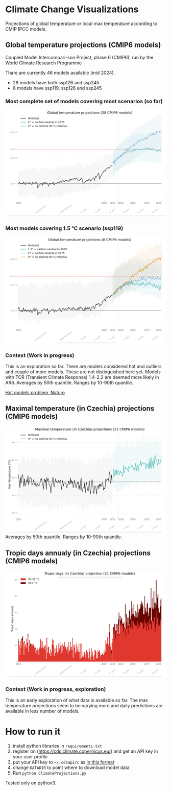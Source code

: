 # Climate Change Visualizations
Projections of global temperature or local max temperature according to CMIP IPCC models.

## Global temperature projections (CMIP6 models)
Coupled Model Intercompari-son Project, phase 6 (CMIP6), run by the World Climate Research Programme

Thare are currently 46 models available (mid 2024). 
- 28 models have both ssp126 and ssp245 
- 8 models have ssp119, ssp126 and ssp245 



### Most complete set of models covering most scenarios (so far)
![Global temperature projections (CMIP6 models)](charts/latest_most_complete.png)

### Most models covering 1.5 °C scenario (ssp119)
![Global temperature projections (CMIP6 models)](charts/latest_ssp119.png)

### Context (Work in progress)
This is an exploration so far. There are models considered hot and outliers and couple of more models. These are not distinguished here yet. 
Models with TCR (Transient Climate Response) 1.4-2.2 are deemed more likely in AR6. 
Averages by 50th quantile. Ranges by 10-90th quantile.

[Hot models problem, Nature](https://www.nature.com/articles/d41586-022-01192-2.epdf)

## Maximal temperature (in Czechia) projections (CMIP6 models)
![Local temperature max projections (CMIP6 models)](charts/latest_max.png)
Averages by 50th quantile. Ranges by 10-90th quantile.

## Tropic days annualy (in Czechia) projections (CMIP6 models)
![Local tropic days in summer months with the max temperature over 30 °C projections (CMIP6 models)](charts/latest_tropic.png)

### Context (Work in progress, exploration)
This is an early exploration of what data is available so far. The max temperature projections seem to be varying more and daily predictions are available in less number of models. 

# How to run it
1. install python libraries in `requirements.txt`
2. register on (https://cds.climate.copernicus.eu/) and get an API key in your user profile
3. put your API key to `~/.cdsapirc` as [in this format](https://cds.climate.copernicus.eu/api-how-to)
4. change `DATADIR` to point where to download model data
5. Run `python ClimateProjections.py`

Tested only on python3.
